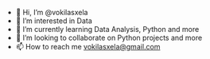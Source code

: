 - 👋 Hi, I’m @vokilasxela
- 👀 I’m interested in Data
- 🌱 I’m currently learning Data Analysis, Python and more
- 💞️ I’m looking to collaborate on Python projects and more
- 📫 How to reach me vokilasxela@gmail.com

<!---
vokilasxela/vokilasxela is a ✨ special ✨ repository because its `README.md` (this file) appears on your GitHub profile.
You can click the Preview link to take a look at your changes.
--->
